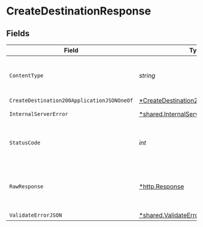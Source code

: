 # CreateDestinationResponse


## Fields

| Field                                                                                                  | Type                                                                                                   | Required                                                                                               | Description                                                                                            |
| ------------------------------------------------------------------------------------------------------ | ------------------------------------------------------------------------------------------------------ | ------------------------------------------------------------------------------------------------------ | ------------------------------------------------------------------------------------------------------ |
| `ContentType`                                                                                          | *string*                                                                                               | :heavy_check_mark:                                                                                     | HTTP response content type for this operation                                                          |
| `CreateDestination200ApplicationJSONOneOf`                                                             | [*CreateDestination200ApplicationJSON](../../models/operations/createdestination200applicationjson.md) | :heavy_minus_sign:                                                                                     | Ok                                                                                                     |
| `InternalServerError`                                                                                  | [*shared.InternalServerError](../../models/shared/internalservererror.md)                              | :heavy_minus_sign:                                                                                     | Something went wrong                                                                                   |
| `StatusCode`                                                                                           | *int*                                                                                                  | :heavy_check_mark:                                                                                     | HTTP response status code for this operation                                                           |
| `RawResponse`                                                                                          | [*http.Response](https://pkg.go.dev/net/http#Response)                                                 | :heavy_minus_sign:                                                                                     | Raw HTTP response; suitable for custom response parsing                                                |
| `ValidateErrorJSON`                                                                                    | [*shared.ValidateErrorJSON](../../models/shared/validateerrorjson.md)                                  | :heavy_minus_sign:                                                                                     | Conflict                                                                                               |